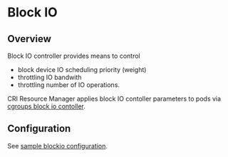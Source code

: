 # Block IO

## Overview

Block IO controller provides means to control
- block device IO scheduling priority (weight)
- throttling IO bandwith
- throttling number of IO operations.

CRI Resource Manager applies block IO contoller parameters to pods via
[cgroups block io contoller](https://www.kernel.org/doc/html/latest/admin-guide/cgroup-v1/blkio-controller.html).

## Configuration

See [sample blockio configuration](../sample-configs/blockio.cfg).
